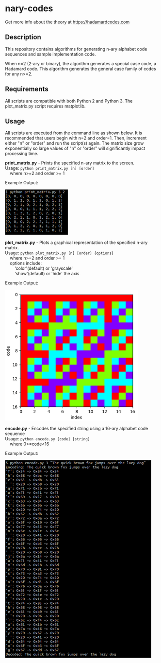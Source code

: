 # nary-codes

Get more info about the theory at https://hadamardcodes.com

## Description
This repository contains algorithms for generating n-ary
alphabet code sequences and sample implementation code.

When n=2 (2-ary or binary), the algorithm generates a
special case code, a Hadamard code. This algorithm
generates the general case family of codes for any n>=2.

## Requirements
All scripts are compatible with both Python 2 and Python 3.
The plot_matrix.py script requires matplotlib.

## Usage
All scripts are executed from the command line as shown below.
It is recommended that users begin with n=2 and order=1.
Then, increment either "n" or "order" and run the script(s) again.
The matrix size grow exponentially so large values of "n" or "order" will significantly impact processing time.

**print_matrix.py** - Prints the specified n-ary matrix to the screen.  
Usage: `python print_matrix.py [n] [order]`  
&nbsp;&nbsp;&nbsp;&nbsp;where n>=2 and order >= 1

Example Output:

![Printout of Second Order 3-ary Code Matrix](3-ary_code_order2.png?raw=true "Printout of Second Order 3-ary Code Matrix")

**plot_matrix.py** - Plots a graphical representation of the specified n-ary matrix.  
Usage: `python plot_matrix.py [n] [order] {options}`  
&nbsp;&nbsp;&nbsp;&nbsp;where n>=2 and order >= 1  
&nbsp;&nbsp;&nbsp;&nbsp;options include:  
&nbsp;&nbsp;&nbsp;&nbsp;&nbsp;&nbsp;&nbsp;&nbsp;'color'(default) or 'grayscale'  
&nbsp;&nbsp;&nbsp;&nbsp;&nbsp;&nbsp;&nbsp;&nbsp;'show'(default) or 'hide' the axis

Example Output:

![Plot of Second Order 4-ary Code Matrix](4-ary_code_order2.png?raw=true "Plot of Second Order 4-ary Code Matrix")

**encode.py** - Encodes the specified string using a 16-ary alphabet code sequence  
Usage: `python encode.py [code] [string]`  
&nbsp;&nbsp;&nbsp;&nbsp;where 0<=code<16

Example Output:

![Printout of Encoded/Decoded String](encode.png?raw=true "Printout of Encoded/Decoded String")



